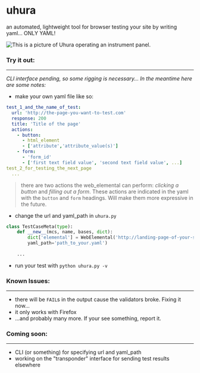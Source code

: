 # uhura
an automated, lightweight tool for browser testing your site by writing yaml... ONLY YAML!

![This is a picture of Uhura operating an instrument panel.](http://www.startrek.com/legacy_media/images/200303/tos-037-uhura-gets-a-signal-fr/320x240.jpg)

### Try it out:
---
_CLI interface pending, so some rigging is necessary..._
_In the meantime here are some notes:_

* make your own yaml file like so:
```yaml
test_1_and_the_name_of_test:
  url: 'http://the-page-you-want-to-test.com'
  response: 200
  title: 'Title of the page'
  actions:
    - button:
      - html_element
      - ['attribute','attribute_value(s)']
    - form:
      - 'form_id'
      - ['first text field value', 'second text field value', ...]
test_2_for_testing_the_next_page
  ...
```
> there are two actions the web_elemental can perform: _clicking a button_ and _filling out a form_. These actions are indicated in the yaml with the `button` and `form` headings. Will make them more expressive in the future.

* change the url and yaml_path in `uhura.py`
```python
class TestCaseMeta(type):
	def __new__(mcs, name, bases, dict):
		dict['elemental'] = WebElemental('http://landing-page-of-your-site', 'Firefox', delay=60, 
		yaml_path='path_to_your.yaml')
		
    ...
```
* run your test with `python uhura.py -v`

### Known Issues:
---
* there will be `FAIL`s in the output cause the validators broke. Fixing it now...
* it only works with Firefox
* ...and probably many more. If your see something, report it.

### Coming soon:
---
* CLI (or something) for specifying url and yaml_path
* working on the "transponder" interface for sending test results elsewhere
